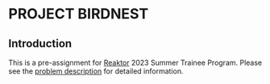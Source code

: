 # PROJECT BIRDNEST

## Introduction
This is a pre-assignment for [Reaktor](https://www.reaktor.com/) 2023 Summer Trainee Program. Please see the [problem description](https://assignments.reaktor.com/birdnest) for detailed information.